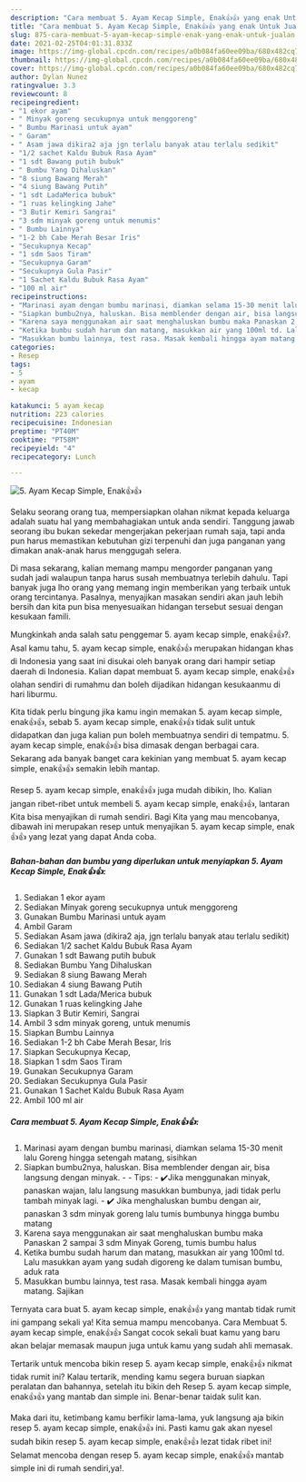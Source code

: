 ```yaml
---
description: "Cara membuat 5. Ayam Kecap Simple, Enak👍👍 yang enak Untuk Jualan"
title: "Cara membuat 5. Ayam Kecap Simple, Enak👍👍 yang enak Untuk Jualan"
slug: 875-cara-membuat-5-ayam-kecap-simple-enak-yang-enak-untuk-jualan
date: 2021-02-25T04:01:31.833Z
image: https://img-global.cpcdn.com/recipes/a0b084fa60ee09ba/680x482cq70/5-ayam-kecap-simple-enak👍👍-foto-resep-utama.jpg
thumbnail: https://img-global.cpcdn.com/recipes/a0b084fa60ee09ba/680x482cq70/5-ayam-kecap-simple-enak👍👍-foto-resep-utama.jpg
cover: https://img-global.cpcdn.com/recipes/a0b084fa60ee09ba/680x482cq70/5-ayam-kecap-simple-enak👍👍-foto-resep-utama.jpg
author: Dylan Nunez
ratingvalue: 3.3
reviewcount: 8
recipeingredient:
- "1 ekor ayam"
- " Minyak goreng secukupnya untuk menggoreng"
- " Bumbu Marinasi untuk ayam"
- " Garam"
- " Asam jawa dikira2 aja jgn terlalu banyak atau terlalu sedikit"
- "1/2 sachet Kaldu Bubuk Rasa Ayam"
- "1 sdt Bawang putih bubuk"
- " Bumbu Yang Dihaluskan"
- "8 siung Bawang Merah"
- "4 siung Bawang Putih"
- "1 sdt LadaMerica bubuk"
- "1 ruas kelingking Jahe"
- "3 Butir Kemiri Sangrai"
- "3 sdm minyak goreng untuk menumis"
- " Bumbu Lainnya"
- "1-2 bh Cabe Merah Besar Iris"
- "Secukupnya Kecap"
- "1 sdm Saos Tiram"
- "Secukupnya Garam"
- "Secukupnya Gula Pasir"
- "1 Sachet Kaldu Bubuk Rasa Ayam"
- "100 ml air"
recipeinstructions:
- "Marinasi ayam dengan bumbu marinasi, diamkan selama 15-30 menit lalu Goreng hingga setengah matang, sisihkan"
- "Siapkan bumbu2nya, haluskan. Bisa memblender dengan air, bisa langsung dengan minyak.  Tips: ✔️Jika menggunakan minyak, panaskan wajan, lalu langsung masukkan bumbunya, jadi tidak perlu tambah minyak lagi. ✔️ Jika menghaluskan bumbu dengan air, panaskan 3 sdm minyak goreng lalu tumis bumbunya hingga bumbu matang"
- "Karena saya menggunakan air saat menghaluskan bumbu maka Panaskan 2 sampai 3 sdm Minyak Goreng, tumis bumbu halus"
- "Ketika bumbu sudah harum dan matang, masukkan air yang 100ml td. Lalu masukkan ayam yang sudah digoreng ke dalam tumisan bumbu, aduk rata"
- "Masukkan bumbu lainnya, test rasa. Masak kembali hingga ayam matang. Sajikan"
categories:
- Resep
tags:
- 5
- ayam
- kecap

katakunci: 5 ayam kecap 
nutrition: 223 calories
recipecuisine: Indonesian
preptime: "PT40M"
cooktime: "PT58M"
recipeyield: "4"
recipecategory: Lunch

---
```



![5. Ayam Kecap Simple, Enak👍👍](https://img-global.cpcdn.com/recipes/a0b084fa60ee09ba/680x482cq70/5-ayam-kecap-simple-enak👍👍-foto-resep-utama.jpg)

Selaku seorang orang tua, mempersiapkan olahan nikmat kepada keluarga adalah suatu hal yang membahagiakan untuk anda sendiri. Tanggung jawab seorang ibu bukan sekedar mengerjakan pekerjaan rumah saja, tapi anda pun harus memastikan kebutuhan gizi terpenuhi dan juga panganan yang dimakan anak-anak harus menggugah selera.

Di masa  sekarang, kalian memang mampu mengorder panganan yang sudah jadi walaupun tanpa harus susah membuatnya terlebih dahulu. Tapi banyak juga lho orang yang memang ingin memberikan yang terbaik untuk orang tercintanya. Pasalnya, menyajikan masakan sendiri akan jauh lebih bersih dan kita pun bisa menyesuaikan hidangan tersebut sesuai dengan kesukaan famili. 



Mungkinkah anda salah satu penggemar 5. ayam kecap simple, enak👍👍?. Asal kamu tahu, 5. ayam kecap simple, enak👍👍 merupakan hidangan khas di Indonesia yang saat ini disukai oleh banyak orang dari hampir setiap daerah di Indonesia. Kalian dapat membuat 5. ayam kecap simple, enak👍👍 olahan sendiri di rumahmu dan boleh dijadikan hidangan kesukaanmu di hari liburmu.

Kita tidak perlu bingung jika kamu ingin memakan 5. ayam kecap simple, enak👍👍, sebab 5. ayam kecap simple, enak👍👍 tidak sulit untuk didapatkan dan juga kalian pun boleh membuatnya sendiri di tempatmu. 5. ayam kecap simple, enak👍👍 bisa dimasak dengan berbagai cara. Sekarang ada banyak banget cara kekinian yang membuat 5. ayam kecap simple, enak👍👍 semakin lebih mantap.

Resep 5. ayam kecap simple, enak👍👍 juga mudah dibikin, lho. Kalian jangan ribet-ribet untuk membeli 5. ayam kecap simple, enak👍👍, lantaran Kita bisa menyajikan di rumah sendiri. Bagi Kita yang mau mencobanya, dibawah ini merupakan resep untuk menyajikan 5. ayam kecap simple, enak👍👍 yang lezat yang dapat Anda coba.

<!--inarticleads1-->

##### Bahan-bahan dan bumbu yang diperlukan untuk menyiapkan 5. Ayam Kecap Simple, Enak👍👍:

1. Sediakan 1 ekor ayam
1. Sediakan  Minyak goreng secukupnya untuk menggoreng
1. Gunakan  Bumbu Marinasi untuk ayam
1. Ambil  Garam
1. Sediakan  Asam jawa (dikira2 aja, jgn terlalu banyak atau terlalu sedikit)
1. Sediakan 1/2 sachet Kaldu Bubuk Rasa Ayam
1. Gunakan 1 sdt Bawang putih bubuk
1. Sediakan  Bumbu Yang Dihaluskan
1. Sediakan 8 siung Bawang Merah
1. Sediakan 4 siung Bawang Putih
1. Gunakan 1 sdt Lada/Merica bubuk
1. Gunakan 1 ruas kelingking Jahe
1. Siapkan 3 Butir Kemiri, Sangrai
1. Ambil 3 sdm minyak goreng, untuk menumis
1. Siapkan  Bumbu Lainnya
1. Sediakan 1-2 bh Cabe Merah Besar, Iris
1. Siapkan Secukupnya Kecap,
1. Siapkan 1 sdm Saos Tiram
1. Gunakan Secukupnya Garam
1. Sediakan Secukupnya Gula Pasir
1. Gunakan 1 Sachet Kaldu Bubuk Rasa Ayam
1. Ambil 100 ml air




<!--inarticleads2-->

##### Cara membuat 5. Ayam Kecap Simple, Enak👍👍:

1. Marinasi ayam dengan bumbu marinasi, diamkan selama 15-30 menit lalu Goreng hingga setengah matang, sisihkan
1. Siapkan bumbu2nya, haluskan. Bisa memblender dengan air, bisa langsung dengan minyak. -  - Tips: - ✔️Jika menggunakan minyak, panaskan wajan, lalu langsung masukkan bumbunya, jadi tidak perlu tambah minyak lagi. - ✔️ Jika menghaluskan bumbu dengan air, panaskan 3 sdm minyak goreng lalu tumis bumbunya hingga bumbu matang
1. Karena saya menggunakan air saat menghaluskan bumbu maka Panaskan 2 sampai 3 sdm Minyak Goreng, tumis bumbu halus
1. Ketika bumbu sudah harum dan matang, masukkan air yang 100ml td. Lalu masukkan ayam yang sudah digoreng ke dalam tumisan bumbu, aduk rata
1. Masukkan bumbu lainnya, test rasa. Masak kembali hingga ayam matang. Sajikan




Ternyata cara buat 5. ayam kecap simple, enak👍👍 yang mantab tidak rumit ini gampang sekali ya! Kita semua mampu mencobanya. Cara Membuat 5. ayam kecap simple, enak👍👍 Sangat cocok sekali buat kamu yang baru akan belajar memasak maupun juga untuk kamu yang sudah ahli memasak.

Tertarik untuk mencoba bikin resep 5. ayam kecap simple, enak👍👍 nikmat tidak rumit ini? Kalau tertarik, mending kamu segera buruan siapkan peralatan dan bahannya, setelah itu bikin deh Resep 5. ayam kecap simple, enak👍👍 yang mantab dan simple ini. Benar-benar taidak sulit kan. 

Maka dari itu, ketimbang kamu berfikir lama-lama, yuk langsung aja bikin resep 5. ayam kecap simple, enak👍👍 ini. Pasti kamu gak akan nyesel sudah bikin resep 5. ayam kecap simple, enak👍👍 lezat tidak ribet ini! Selamat mencoba dengan resep 5. ayam kecap simple, enak👍👍 mantab simple ini di rumah sendiri,ya!.

